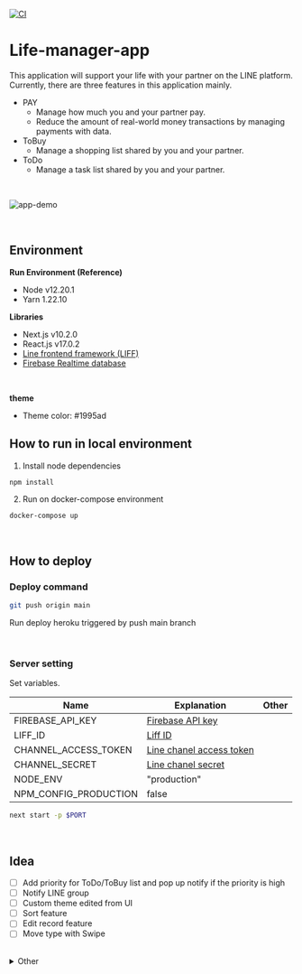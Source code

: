 [![CI](https://github.com/gizumon/life-manager-app-react/actions/workflows/ci.yml/badge.svg)](https://github.com/gizumon/life-manager-app-react/actions/workflows/ci.yml)

# Life-manager-app

This application will support your life with your partner on the LINE platform.  
Currently, there are three features in this application mainly.

- PAY
  - Manage how much you and your partner pay.
  - Reduce the amount of real-world money transactions by managing payments with data.
- ToBuy
  - Manage a shopping list shared by you and your partner.
- ToDo
  - Manage a task list shared by you and your partner.

<br>

![app-demo](./docs/app-demo.gif)

<br>

## Environment

__Run Environment (Reference)__

- Node v12.20.1
- Yarn 1.22.10

__Libraries__

- Next.js v10.2.0
- React.js v17.0.2
- [Line frontend framework (LIFF)](https://developers.line.biz/ja/reference/liff/)
- [Firebase Realtime database](https://firebase.google.com/docs/database?hl=ja)

<br>

__theme__

- Theme color: #1995ad

## How to run in local environment

1. Install node dependencies

```bash
npm install
```

2. Run on docker-compose environment

```
docker-compose up
```

<br>

## How to deploy

### Deploy command

```bash
git push origin main
```

Run deploy heroku triggered by push main branch

<br>

### Server setting

Set variables.

|Name|Explanation|Other|
|---|---|---|
|FIREBASE_API_KEY|[Firebase API key](https://firebase.google.com/docs/projects/api-keys?hl=ja)||
|LIFF_ID|[Liff ID](https://developers.line.biz/ja/reference/liff/#initialize-liff-app)||
|CHANNEL_ACCESS_TOKEN|[Line chanel access token](https://developers.line.biz/ja/docs/messaging-api/channel-access-tokens/)||
|CHANNEL_SECRET|[Line chanel secret](https://developers.line.biz/ja/glossary/#channel-secret)||
|NODE_ENV|"production"||
|NPM_CONFIG_PRODUCTION|false||

```bash
next start -p $PORT
```

<br>

## Idea

* [ ] Add priority for ToDo/ToBuy list and pop up notify if the priority is high
* [ ] Notify LINE group
* [ ] Custom theme edited from UI
* [ ] Sort feature
* [ ] Edit record feature
* [ ] Move type with Swipe

<br>

<details><summary>Other</summary>

This is a [Next.js](https://nextjs.org/) project bootstrapped with [`create-next-app`](https://github.com/vercel/next.js/tree/canary/packages/create-next-app).

## Getting Started

First, run the development server:

```bash
npm run dev
# or
yarn dev
```

Open [http://localhost:3000](http://localhost:3000) with your browser to see the result.

You can start editing the page by modifying `pages/index.js`. The page auto-updates as you edit the file.

[API routes](https://nextjs.org/docs/api-routes/introduction) can be accessed on [http://localhost:3000/api/hello](http://localhost:3000/api/hello). This endpoint can be edited in `pages/api/hello.js`.

The `pages/api` directory is mapped to `/api/*`. Files in this directory are treated as [API routes](https://nextjs.org/docs/api-routes/introduction) instead of React pages.

## Learn More

To learn more about Next.js, take a look at the following resources:

- [Next.js Documentation](https://nextjs.org/docs) - learn about Next.js features and API.
- [Learn Next.js](https://nextjs.org/learn) - an interactive Next.js tutorial.

You can check out [the Next.js GitHub repository](https://github.com/vercel/next.js/) - your feedback and contributions are welcome!

## Deploy on Vercel

The easiest way to deploy your Next.js app is to use the [Vercel Platform](https://vercel.com/new?utm_medium=default-template&filter=next.js&utm_source=create-next-app&utm_campaign=create-next-app-readme) from the creators of Next.js.

Check out our [Next.js deployment documentation](https://nextjs.org/docs/deployment) for more details.

</details>
